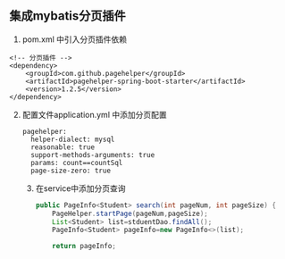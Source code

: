 ##  集成mybatis分页插件  

1. pom.xml 中引入分页插件依赖   

```
<!-- 分页插件 -->
<dependency>
    <groupId>com.github.pagehelper</groupId>
    <artifactId>pagehelper-spring-boot-starter</artifactId>
    <version>1.2.5</version>
</dependency>
```

2. 配置文件application.yml 中添加分页配置

   ```
   pagehelper:
     helper-dialect: mysql
     reasonable: true
     support-methods-arguments: true
     params: count==countSql
     page-size-zero: true
   ```

   3. 在service中添加分页查询

      ```java
      public PageInfo<Student> search(int pageNum, int pageSize) {
          PageHelper.startPage(pageNum,pageSize);
          List<Student> list=stduentDao.findAll();
          PageInfo<Student> pageInfo=new PageInfo<>(list);
      
          return pageInfo;
      ```




